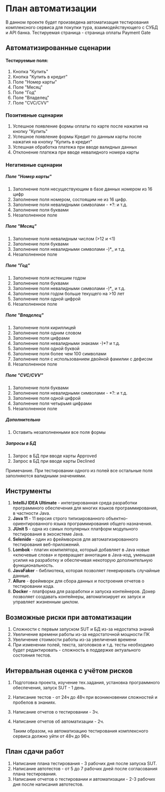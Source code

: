 # План автоматизации
В данном проекте будет произведена автоматизация тестирования комплексного сервиса для покупки тура, взаимодействующего с СУБД и API банка.
Тестируемая страница - страница оплаты Payment Gate

## Автоматизированные сценарии
#### Тестируемые поля:
1. Кнопка "Купить"
2. Кнопка "Купить в кредит"
3. Поле "Номер карты"
4. Поле "Месяц"
5. Поле "Год"
6. Поле "Владелец"
7. Поле "CVC/CVV"

### Позитивные сценарии
1. Успешное появление формы оплаты по карте после нажатия на кнопку "Купить"
2. Успешное появление формы Кредит по данным карты после нажатия на кнопку "Купить в кредит"
3. Успешная обработка платежа при вводе валидных данных
4. Отклонение платежа при вводе невалидного номера карты

### Негативные сценарии
##### Поле "Номер карты"
1. Заполнение поля несуществующим в базе данных номером из 16 цифр
2. Заполнение поля номером, состоящим не из 16 цифр.  
3. Заполнение поля невалидными символами - *?: и т.д.
4. Заполнение поля буквами
5. Незаполненное поле
##### Поле "Месяц"
1. Заполнение поля невалидным числом (>12 и <1)
2. Заполнение поля буквами
3. Заполнение поля невалидными символами -)*_ и т.д.
4. Незаполненное поле
##### Поле "Год"
1. Заполнение поля истекшим годом
2. Заполнение поля буквами
3. Заполнение поля невалидными символами -)*_ и т.д.
4. Заполнение поля годом больше текущего на >10 лет
5. Заполнение поля одной цифрой
6. Незаполненное поле
##### Поле "Владелец"
1. Заполнение поля кириллицей
2. Заполнение поля одним словом
3. Заполнение поля цифрами
4. Заполнение поля невалидными знаками -)*? и т.д.
5. Заполнение поля одной буквой
6. Заполнение поля более чем 100 символами
7. Заполнение поля с использованием двойной фамилии с дефисом
8. Незаполненное поле
##### Поле "CVC/CVV"
1. Заполнение поля буквами
2. Заполнение поля невалидными символами - *?: и т.д.
3. Заполнение поля одной цифрой
4. Заполнение поля четырьмя цифрами
5. Незаполненное поле
##### Дополнительно
1. Оставить незаполненными все поля формы
##### Запросы в БД
1. Запрос в БД при вводе карты Approved
2. Запрос в БД при вводе карты Declined

 Примечание. При тестировании одного из полей все остальные поля заполняются валидными значениями.

## Инструменты
1. **IntelliJ IDEA Ultimate** - интегрированная среда разработки программного обеспечения для многих языков программирования, в частности Java.
2. **Java 11** - 11 версия строго типизированного объектно-ориентированного языка программирования общего назначения.
3. **JUnit 5** - одна из самых популярных платформ модульного тестирования в экосистеме Java.
4. **Selenide** - один из фреймворков для автоматизированного тестирования веб-приложений.
5. **Lombok** - плагин компилятора, который добавляет в Java новые «ключевые слова» и превращает аннотации в Java-код, уменьшая усилия на разработку и обеспечивая некоторую дополнительную функциональность.
6. **JavaFaker** - библиотека, которая позволяет генерировать случайные данные.
7. **Allure** - фреймворк для сбора данных и построения отчетов о тестировании кода.
8. **Docker** - платформа для разработки и запуска контейнеров. Докер позволяет создавать контейнеры, автоматизирует их запуск и управляет жизненным циклом.

## Возможные риски при автоматизации
1. Сложности с первым запуском SUT и БД из-за недостатка знаний
2. Увеличение времени работы из-за недостаточной мощности ПК
3. Увеличение стоимости работы из-за увеличения времени
4. При изменении полей, текста, заголовков и т.д. тесты необходимо будет редактировать - сложность в поддержке актуального состояния тестов.

## Интервальная оценка с учётом рисков
1. Подготовка проекта, изучение тех.задания, установка программного обеспечения, запуск SUT - 1 день.
2. Написание тестов - от 24ч до 48ч при возникновении сложностей и пробелов в знаниях.
3. Написание отчетов о тестировании - 3ч.
4. Написание отчетов об автоматизации - 2ч.

   Таким образом, на автоматизацию тестирования комплексного сервиса должно уйти от 48ч до 96ч.

## План сдачи работ
1. Написание плана тестирования - 3 рабочих дня после запуска SUT.
2. Написание автотестов - от 5 до 7 рабочих дней после согласования плана тестирования.
3. Написание отчетов о тестировании и автоматизации - 2-3 рабочих дня после написания автотестов.

